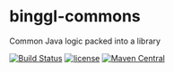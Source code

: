 # binggl-commons
Common Java logic packed into a library


[![Build Status](https://travis-ci.org/bihe/binggl-commons.png)](https://travis-ci.org/bihe/binggl-commons)
[![license](http://img.shields.io/badge/license-apache_2.0-red.svg?style=flat)](https://raw.githubusercontent.com/bihe/binggl-commons/master/LICENSE)
[![Maven Central](https://maven-badges.herokuapp.com/maven-central/net.binggl/commons/badge.svg?style=flat)](https://maven-badges.herokuapp.com/maven-central/net.binggl/commons/badge.svg?style=flat)
